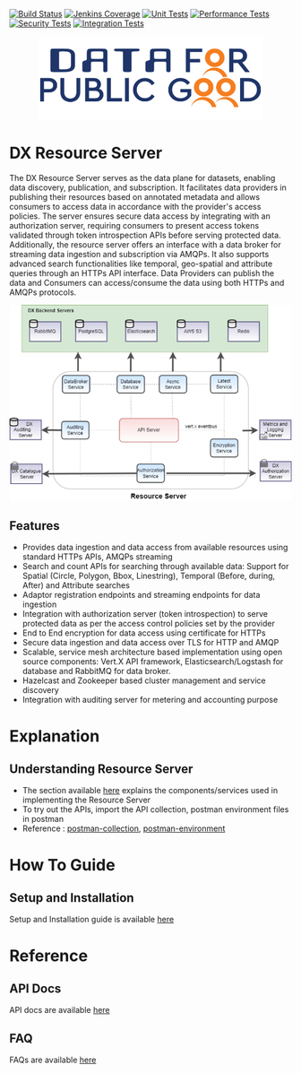 
[![Build Status](https://img.shields.io/jenkins/build?jobUrl=https%3A%2F%2Fjenkins.iudx.io%2Fjob%2Fiudx%2520RS%2520%28master%29%2520pipeline%2F)](https://jenkins.iudx.io/job/iudx%20RS%20(master)%20pipeline/lastBuild/)
[![Jenkins Coverage](https://img.shields.io/jenkins/coverage/jacoco?jobUrl=https%3A%2F%2Fjenkins.iudx.io%2Fjob%2Fiudx%2520RS%2520%28master%29%2520pipeline%2F)](https://jenkins.iudx.io/job/iudx%20RS%20(master)%20pipeline/lastBuild/jacoco/)
[![Unit Tests](https://img.shields.io/jenkins/tests?jobUrl=https%3A%2F%2Fjenkins.iudx.io%2Fjob%2Fiudx%2520RS%2520%28master%29%2520pipeline%2F&label=unit%20tests)](https://jenkins.iudx.io/job/iudx%20RS%20(master)%20pipeline/lastBuild/testReport/)
[![Performance Tests](https://img.shields.io/jenkins/build?jobUrl=https%3A%2F%2Fjenkins.iudx.io%2Fjob%2Fiudx%2520RS%2520%28master%29%2520pipeline%2F&label=performance%20tests)](https://jenkins.iudx.io/job/iudx%20RS%20(master)%20pipeline/lastBuild/performance/)
[![Security Tests](https://img.shields.io/jenkins/build?jobUrl=https%3A%2F%2Fjenkins.iudx.io%2Fjob%2Fiudx%2520RS%2520%28master%29%2520pipeline%2F&label=security%20tests)](https://jenkins.iudx.io/job/iudx%20RS%20(master)%20pipeline/lastBuild/zap/)
[![Integration Tests](https://img.shields.io/jenkins/build?jobUrl=https%3A%2F%2Fjenkins.iudx.io%2Fjob%2Fiudx%2520RS%2520%28master%29%2520pipeline%2F&label=integration%20tests)](https://jenkins.iudx.io/job/iudx%20RS%20(master)%20pipeline/Integration_20Test_20Report/)


<p align="center">
<img src="./docs/cdpg.png" width="400">
</p>


# DX Resource Server

The DX Resource Server serves as the data plane for datasets, enabling data discovery, publication, and subscription. 
It facilitates data providers in publishing their resources based on annotated metadata and allows consumers to access 
data in accordance with the provider's access policies. The server ensures secure data access by integrating with 
an authorization server, requiring consumers to present access tokens validated through token introspection APIs before
serving protected data. Additionally, the resource server offers an interface with a data broker for streaming data ingestion and subscription via AMQPs. It also supports advanced search functionalities like temporal, geo-spatial and attribute queries through an HTTPs API interface. Data Providers can publish the data and Consumers can access/consume the data using both HTTPs and AMQPs protocols.

<p align="center">
<img src="./docs/rs-architecture.drawio.png">
</p>


## Features

- Provides data ingestion and data access from available resources using standard HTTPs APIs, AMQPs streaming 
- Search and count APIs for searching through available data: Support for Spatial (Circle, Polygon, Bbox, Linestring), Temporal (Before, during, After) and Attribute searches
- Adaptor registration endpoints and streaming endpoints for data ingestion
- Integration with authorization server (token introspection) to serve protected data as per the access control policies set by the provider
- End to End encryption for data access using certificate for HTTPs
- Secure data ingestion and data access over TLS for HTTP and AMQP
- Scalable, service mesh architecture based implementation using open source components: Vert.X API framework, Elasticsearch/Logstash for database and RabbitMQ for data broker.
- Hazelcast and Zookeeper based cluster management and service discovery
- Integration with auditing server for metering and accounting purpose

# Explanation
## Understanding Resource Server
- The section available [here](./docs/Solution_Architecture.md) explains the components/services used in implementing the Resource Server
- To try out the APIs, import the API collection, postman environment files in postman
- Reference : [postman-collection](src/test/resources/IUDX-Resource-Server-Consumer-APIs-V5.5.0.postman_collection.json), [postman-environment](src/test/resources/IUDX-Resource-Server-Consumer-APIs-V5.5.0.postman_collection.json)


# How To Guide
## Setup and Installation
Setup and Installation guide is available [here](./docs/SETUP-and-Installation.md)


# Reference
## API Docs
API docs are available [here](https://redocly.github.io/redoc/?url=https://raw.githubusercontent.com/datakaveri/iudx-resource-server/master/docs/openapi.yaml)

## FAQ
FAQs are available [here](./docs/FAQ.md)

